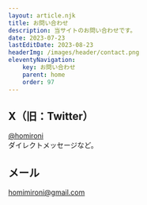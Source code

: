 ```yaml
---
layout: article.njk
title: お問い合わせ
description: 当サイトのお問い合わせです。
date: 2023-07-23
lastEditDate: 2023-08-23
headerImg: /images/header/contact.png
eleventyNavigation:
    key: お問い合わせ
    parent: home
    order: 97
---
```


## X（旧：Twitter）

[@homironi](https://twitter.com/intent/follow?original_referer=https%3A%2F%2Fhomironi.com%2F&ref_src=twsrc%5Etfw%7Ctwcamp%5Ebuttonembed%7Ctwterm%5Efollow%7Ctwgr%5EhomiRoni&screen_name=homiRoni)  
ダイレクトメッセージなど。

## メール

homimironi@gmail.com
